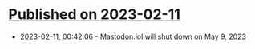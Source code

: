 # [Published on 2023-02-11](index.md)

* [2023-02-11, 00:42:06](https://news.ycombinator.com/item?id=34748195) - [Mastodon.lol will shut down on May 9, 2023](https://mastodon.lol/@nathan/109836633022272265)
